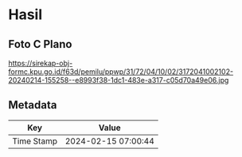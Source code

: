 # Hasil

## Foto C Plano

https://sirekap-obj-formc.kpu.go.id/f63d/pemilu/ppwp/31/72/04/10/02/3172041002102-20240214-155258--e8993f38-1dc1-483e-a317-c05d70a49e06.jpg


## Metadata

| Key        | Value               |
| ---------- | ------------------- |
| Time Stamp | 2024-02-15 07:00:44 |



